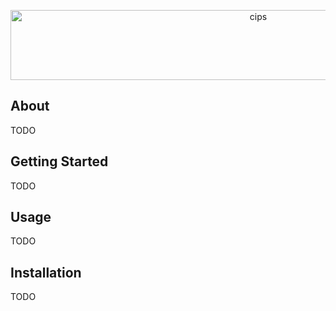<p align="center">
  <img
    src="https://s3.amazonaws.com/nf-assets/ciscoipphoneservices.svg"
    alt="cips"
    width="777"
    height="112" />
</p>

## About
TODO

## Getting Started
TODO

## Usage
TODO

## Installation
TODO
